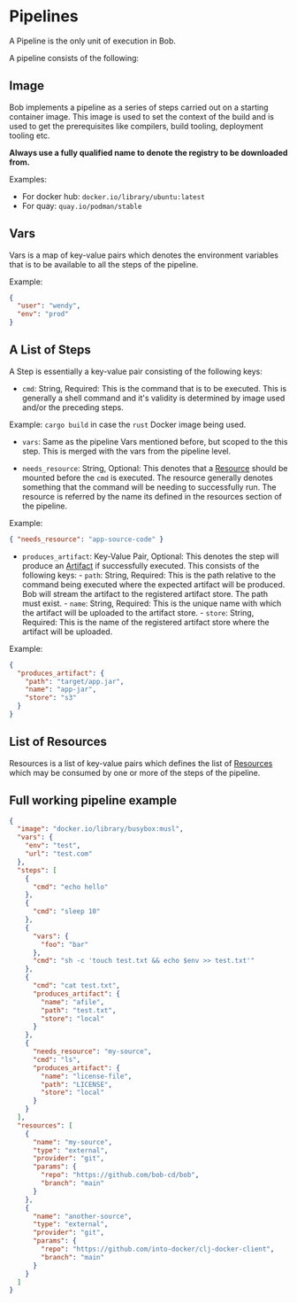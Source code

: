 # Pipelines

A Pipeline is the only unit of execution in Bob.

A pipeline consists of the following:

## Image

Bob implements a pipeline as a series of steps carried out on a starting container image.
This image is used to set the context of the build and is used to get the prerequisites like
compilers, build tooling, deployment tooling etc.

**Always use a fully qualified name to denote the registry to be downloaded from.**

Examples:

- For docker hub: `docker.io/library/ubuntu:latest`
- For quay: `quay.io/podman/stable`

## Vars

Vars is a map of key-value pairs which denotes the environment variables that is to be available
to all the steps of the pipeline.

Example:

```json
{
  "user": "wendy",
  "env": "prod"
}
```

## A List of Steps

A Step is essentially a key-value pair consisting of the following keys:

- `cmd`: String, Required: This is the command that is to be executed.
  This is generally a shell command and it's validity is determined by image used
  and/or the preceding steps.

Example: `cargo build` in case the `rust` Docker image being used.

- `vars`: Same as the pipeline Vars mentioned before, but scoped to the this step.
  This is merged with the vars from the pipeline level.

- `needs_resource`: String, Optional: This denotes that a [Resource](resources.md) should
  be mounted before the `cmd` is executed. The resource generally denotes something that the
  command will be needing to successfully run. The resource is referred by the name its defined
  in the resources section of the pipeline.

Example:

```json
{ "needs_resource": "app-source-code" }
```

- `produces_artifact`: Key-Value Pair, Optional: This denotes the step will produce an
  [Artifact](artifacts.md) if successfully executed. This consists of the following keys: - `path`: String, Required: This is the path relative to the command being executed
  where the expected artifact will be produced. Bob will stream the artifact to the
  registered artifact store. The path must exist. - `name`: String, Required: This is the unique name with which the artifact will be uploaded
  to the artifact store. - `store`: String, Required: This is the name of the registered artifact store where the artifact will be uploaded.

Example:

```json
{
  "produces_artifact": {
    "path": "target/app.jar",
    "name": "app-jar",
    "store": "s3"
  }
}
```

## List of Resources

Resources is a list of key-value pairs which defines the list of [Resources](resources.md) which may be
consumed by one or more of the steps of the pipeline.

## Full working pipeline example

```json
{
  "image": "docker.io/library/busybox:musl",
  "vars": {
    "env": "test",
    "url": "test.com"
  },
  "steps": [
    {
      "cmd": "echo hello"
    },
    {
      "cmd": "sleep 10"
    },
    {
      "vars": {
        "foo": "bar"
      },
      "cmd": "sh -c 'touch test.txt && echo $env >> test.txt'"
    },
    {
      "cmd": "cat test.txt",
      "produces_artifact": {
        "name": "afile",
        "path": "test.txt",
        "store": "local"
      }
    },
    {
      "needs_resource": "my-source",
      "cmd": "ls",
      "produces_artifact": {
        "name": "license-file",
        "path": "LICENSE",
        "store": "local"
      }
    }
  ],
  "resources": [
    {
      "name": "my-source",
      "type": "external",
      "provider": "git",
      "params": {
        "repo": "https://github.com/bob-cd/bob",
        "branch": "main"
      }
    },
    {
      "name": "another-source",
      "type": "external",
      "provider": "git",
      "params": {
        "repo": "https://github.com/into-docker/clj-docker-client",
        "branch": "main"
      }
    }
  ]
}
```
